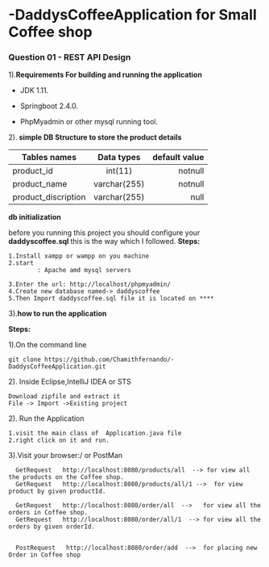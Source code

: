 # -DaddysCoffeeApplication for Small Coffee shop 

<h3>Question 01 - REST API Design</h3>


1).<b>Requirements For building and running the application</b>


* JDK 1.11.
- Springboot 2.4.0.
+ PhpMyadmin or other mysql running tool.

2).<b> simple DB Structure to store the product details</b>

| Tables names        | Data types    | default value |
| ------------------- |:-------------:| -------------:|
| product_id          | int(11)       | notnull       |
| product_name        | varchar(255)  | notnull       |
| product_discription | varchar(255)  | null          |

<b> db initialization </b>

before you running this project you should configure your <b> daddyscoffee.sql </b> this is the way which I followed.
<b>Steps:</b>

    1.Install xampp or wampp on you machine 
    2.start 
            : Apache amd mysql servers

    3.Enter the url: http://localhost/phpmyadmin/
    4.Create new database named-> daddyscoffee
    5.Then Import daddyscoffee.sql file it is located on ****

3).<b>how to run the application</b>

<b>Steps:</b>

1).On the command line

    git clone https://github.com/Chamithfernando/-DaddysCoffeeApplication.git

2). Inside Eclipse,IntelliJ IDEA or STS
    
    Download zipfile and extract it
    File -> Import ->Existing project
    
2). Run the Application

    1.visit the main class of  Application.java file  
    2.right click on it and run.
    
    
3).Visit your browser:/  or PostMan

      GetRequest   http://localhost:8080/products/all  --> for view all the products on the Coffee shop.
      GetRequest   http://localhost:8080/products/all/1 -->  for view product by given productId.

      GetRequest   http://localhost:8080/order/all  -->   for view all the orders in Coffee shop.
      GetRequest   http://localhost:8080/order/all/1  --> for view all the orders by given orderId.


      PostRequest   http://localhost:8080/order/add  -->  for placing new Order in Coffee shop
